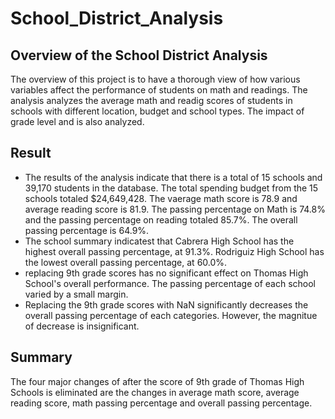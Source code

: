 # School_District_Analysis
## Overview of the School District Analysis
The overview of this project is to have a thorough view of how various variables affect the performance of students on math and readings. The analysis analyzes the average math and readig scores of students in schools with different location, budget and school types. The impact of grade level and is also analyzed.
## Result
* The results of the analysis indicate that there is a total of 15 schools and 39,170 students in the database. The total spending budget from the 15 schools totaled $24,649,428. The vaerage math score is 78.9 and average reading score is 81.9. The passing percentage on Math is 74.8% and the passing percentage on reading totaled 85.7%. The overall passing percentage is 64.9%.
* The school summary indicatest that Cabrera High School has the highest overall passing percentage, at 91.3%. Rodriguiz High School has the lowest overall passing percentage, at 60.0%. 
* replacing 9th grade scores has no significant effect on Thomas High School's overall performance. The passing percentage of each school varied by a small margin.
* Replacing the 9th grade scores with NaN significantly decreases the overall passing percentage of each categories. However, the magnitue of decrease is insignificant.
## Summary
The four major changes of after the score of 9th grade of Thomas High Schools is eliminated are the changes in average math score, average reading score, math passing percentage and overall passing percentage.
